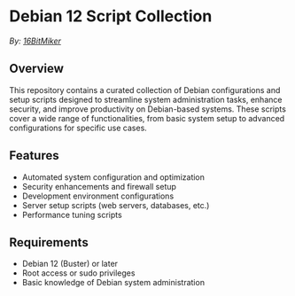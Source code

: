 # Debian 12 Script Collection

*By: [16BitMiker](https://github.com/16BitMiker)* 

## Overview

This repository contains a curated collection of Debian configurations and setup scripts designed to streamline system administration tasks, enhance security, and improve productivity on Debian-based systems. These scripts cover a wide range of functionalities, from basic system setup to advanced configurations for specific use cases.

## Features

- Automated system configuration and optimization
- Security enhancements and firewall setup
- Development environment configurations
- Server setup scripts (web servers, databases, etc.)
- Performance tuning scripts

## Requirements

- Debian 12 (Buster) or later
- Root access or sudo privileges
- Basic knowledge of Debian system administration
